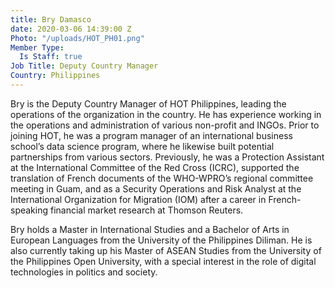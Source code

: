 ```yaml
---
title: Bry Damasco
date: 2020-03-06 14:39:00 Z
Photo: "/uploads/HOT_PH01.png"
Member Type:
  Is Staff: true
Job Title: Deputy Country Manager
Country: Philippines
---
```


Bry is the Deputy Country Manager of HOT Philippines, leading the operations of the organization in the country. He has experience working in the operations and administration of various non-profit and INGOs. Prior to joining HOT, he was a program manager of an international business school’s data science program, where he likewise built potential partnerships from various sectors. Previously, he was a Protection Assistant at the International Committee of the Red Cross (ICRC), supported the translation of French documents of the WHO-WPRO’s regional committee meeting in Guam, and as a Security Operations and Risk Analyst at the International Organization for Migration (IOM) after a career in French-speaking financial market research at Thomson Reuters.

Bry holds a Master in International Studies and a Bachelor of Arts in European Languages from the University of the Philippines Diliman. He is also currently taking up his Master of ASEAN Studies from the University of the Philippines Open University, with a special interest in the role of digital technologies in politics and society.